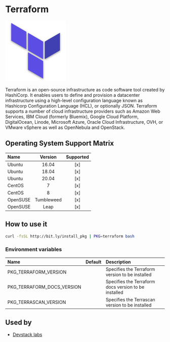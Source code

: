 # Terraform

![Logo](../../docs/img/terraform.png)

Terraform is an open-source infrastructure as code software tool
created by HashiCorp. It enables users to define and provision a
datacenter infrastructure using a high-level configuration language
known as Hashicorp Configuration Language (HCL), or optionally JSON.
Terraform supports a number of cloud infrastructure providers such as
Amazon Web Services, IBM Cloud (formerly Bluemix), Google Cloud
Platform, DigitalOcean, Linode, Microsoft Azure, Oracle Cloud
Infrastructure, OVH, or VMware vSphere as well as OpenNebula and
OpenStack.

## Operating System Support Matrix

| Name       | Version    | Supported |
|:-----------|:----------:|:---------:|
| Ubuntu     | 16.04      | [x]       |
| Ubuntu     | 18.04      | [x]       |
| Ubuntu     | 20.04      | [x]       |
| CentOS     | 7          | [x]       |
| CentOS     | 8          | [x]       |
| OpenSUSE   | Tumbleweed | [x]       |
| OpenSUSE   | Leap       | [x]       |

## How to use it

```bash
curl -fsSL http://bit.ly/install_pkg | PKG=terraform bash
```
### Environment variables

| Name                       | Default | Description                                          |
|:---------------------------|:--------|:-----------------------------------------------------|
| PKG_TERRAFORM_VERSION      |         | Specifies the Terraform version to be installed      |
| PKG_TERRAFORM_DOCS_VERSION |         | Specifies the Terraform docs version to be installed |
| PKG_TERRASCAN_VERSION      |         | Specifies the Terrascan version to be installed      |

## Used by

- [Devstack labs](https://github.com/electrocucaracha/devstack-labs)
